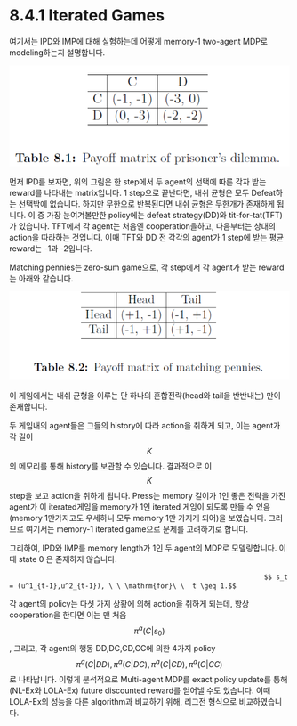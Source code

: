 # 8.4.1 Iterated Games

여기서는 IPD와 IMP에 대해 실험하는데 어떻게 memory-1 two-agent MDP로 modeling하는지 설명합니다.

![](../../../.gitbook/assets/marl_23.png)

 먼저 IPD를 보자면, 위의 그림은 한 step에서 두 agent의 선택에 따른 각자 받는 reward를 나타내는 matrix입니다. 1 step으로 끝난다면, 내쉬 균형은 모두 Defeat하는 선택밖에 없습니다. 하지만 무한으로 반복된다면 내쉬 균형은 무한개가 존재하게 됩니다. 이 중 가장 눈여겨볼만한 policy에는 defeat strategy\(DD\)와 tit-for-tat\(TFT\)가 있습니다. TFT에서 각 agent는 처음엔 cooperation을하고, 다음부터는 상대의 action을 따라하는 것입니다. 이때 TFT와 DD 전 각각의 agent가 1 step에 받는 평균 reward는 -1과 -2입니다. 

Matching pennies는 zero-sum game으로, 각 step에서 각 agent가 받는 reward는 아래와 같습니다.

![](../../../.gitbook/assets/marl_24.png)

 이 게임에서는 내쉬 균형을 이루는 단 하나의 혼합전략\(head와 tail을 반반내는\) 만이 존재합니다.

 두 게임내의 agent들은 그들의 history에 따라 action을 취하게 되고, 이는 agent가 각 길이 $$K$$의 메모리를 통해 history를 보관할 수 있습니다. 결과적으로 이 $$K$$ step을 보고 action을 취하게 됩니다. Press는 memory 길이가 1인 좋은 전략을 가진 agent가 이 iterated게임을 memory가 1인 iterated 게임이 되도록 만들 수 있음\(memory 1만가지고도 우세하니 모두 memory 1만 가지게 되어\)을 보였습니다. 그러므로 여기서는 memory-1 iterated game으로 문제를 고려하기로 합니다.

 그리하여, IPD와 IMP를 memory length가 1인 두 agent의 MDP로 모델링합니다. 이 때 state 0 은 존재하지 않습니다. 

                                                                    $$ s_t = (u^1_{t-1},u^2_{t-1}), \ \ \mathrm{for}\ \  t \geq 1.$$

 각 agent의 policy는 다섯 가지 상황에 의해 action을 취하게 되는데, 항상 cooperation을 한다면 이는 맨 처음 $$\pi^a(C|s_0)$$, 그리고, 각 agent의 행동 DD,DC,CD,CC에 의한 4가지 policy $$ \pi^a(C|DD),\pi^a(C|DC),\pi^a(C|CD),\pi^a(C|CC)$$로 나타납니다. 이렇게 분석적으로 Multi-agent MDP를 exact policy update를 통해\(NL-Ex와 LOLA-Ex\) future discounted reward를 얻어낼 수도 있습니다.  이때 LOLA-Ex의 성능을 다른 algorithm과 비교하기 위해, 리그전 형식으로 비교하였습니다.

